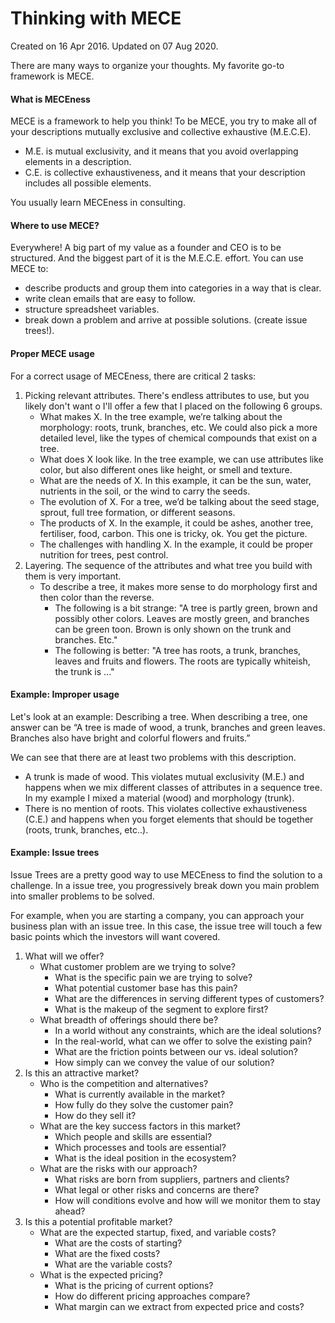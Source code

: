 # Thinking with MECE
Created on 16 Apr 2016. Updated on 07 Aug 2020.

There are many ways to organize your thoughts. My favorite go-to framework is MECE.

#### What is MECEness

MECE is a framework to help you think! To be MECE, you try to make all of your descriptions mutually exclusive and collective exhaustive (M.E.C.E). 

* M.E. is mutual exclusivity, and it means that you avoid overlapping elements in a description.
* C.E. is collective exhaustiveness, and it means that your description includes all possible elements.

You usually learn MECEness in consulting.
 
#### Where to use MECE?

Everywhere! A big part of my value as a founder and CEO is to be structured. And the biggest part of it is the M.E.C.E. effort. You can use MECE to:

* describe products and group them into categories in a way that is clear.
* write clean emails that are easy to follow.
* structure spreadsheet variables. 
* break down a problem and arrive at possible solutions. (create issue trees!).

#### Proper MECE usage

For a correct usage of MECEness, there are critical 2 tasks: 

1. Picking relevant attributes. There's endless attributes to use, but you likely don't want o I'll offer a few that I placed on the following 6 groups.
    * What makes X. In the tree example, we’re talking about the morphology: roots, trunk, branches, etc. We could also pick a more detailed level, like the types of chemical compounds that exist on a tree.
    * What does X look like. In the tree example, we can use attributes like color, but also different ones like height, or smell and texture.
    * What are the needs of X. In this example, it can be the sun, water, nutrients in the soil, or the wind to carry the seeds.
    * The evolution of X. For a tree, we’d be talking about the seed stage, sprout, full tree formation, or different seasons.
    * The products of X. In the example, it could be ashes, another tree, fertiliser, food, carbon. This one is tricky, ok. You get the picture.
    * The challenges with handling X. In the example, it could be proper nutrition for trees, pest control.
1. Layering. The sequence of the attributes and what tree you build with them is very important.
    * To describe a tree, it makes more sense to do morphology first and then color than the reverse.
        * The following is a bit strange: "A tree is partly green, brown and possibly other colors. Leaves are mostly green, and branches can be green toon. Brown is only shown on the trunk and branches. Etc."
        * The following is better: "A tree has roots, a trunk, branches, leaves and fruits and flowers. The roots are typically whiteish, the trunk is ..." 
  
#### Example: Improper usage

Let's look at an example: Describing a tree. When describing a tree, one answer can be “A tree is made of wood, a trunk, branches and green leaves. Branches also have bright and colorful flowers and fruits.”

We can see that there are at least two problems with this description.

* A trunk is made of wood. This violates mutual exclusivity (M.E.) and happens when we mix different classes of attributes in a sequence tree. In my example I mixed a material (wood) and morphology (trunk). 
* There is no mention of roots. This violates collective exhaustiveness (C.E.) and happens when you forget elements that should be together (roots, trunk, branches, etc..).

#### Example: Issue trees

Issue Trees are a pretty good way to use MECEness to find the solution to a challenge. In a issue tree, you progressively break down you main problem into smaller problems to be solved.

For example, when you are starting a company, you can approach your business plan with an issue tree. In this case, the issue tree will touch a few basic points which the investors will want covered.

1. What will we offer?
    * What customer problem are we trying to solve?
        * What is the specific pain we are trying to solve?
        * What potential customer base has this pain?
        * What are the differences in serving different types of customers?
        * What is the makeup of the segment to explore first?
    * What breadth of offerings should there be?
        * In a world without any constraints, which are the ideal solutions?
        * In the real-world, what can we offer to solve the existing pain?
        * What are the friction points between our vs. ideal solution?
        * How simply can we convey the value of our solution?
2. Is this an attractive market?
    * Who is the competition and alternatives?
        * What is currently available in the market?
        * How fully do they solve the customer pain?
        * How do they sell it?
    * What are the key success factors in this market?
        * Which people and skills are essential?
        * Which processes and tools are essential?
        * What is the ideal position in the ecosystem?
    * What are the risks with our approach?
        * What risks are born from suppliers, partners and clients?
        * What legal or other risks and concerns are there?
        * How will conditions evolve and how will we monitor them to stay ahead?
3. Is this a potential profitable market?
    * What are the expected startup, fixed, and variable costs?
        * What are the costs of starting?
        * What are the fixed costs?
        * What are the variable costs?
    * What is the expected pricing?
        * What is the pricing of current options?
        * How do different pricing approaches compare?
        * What margin can we extract from expected price and costs?
